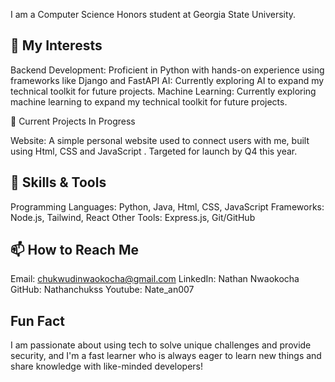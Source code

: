 I am a Computer Science Honors student at Georgia State University. 

👀 My Interests
--------------------------------------------------------------------------------------------------------------------------------------------------------
Backend Development: Proficient in Python with hands-on experience using frameworks like Django and FastAPI 
AI: Currently exploring AI to expand my technical toolkit for future projects.
Machine Learning: Currently exploring machine learning to expand my technical toolkit for future projects.

🌟 Current Projects In Progress

Website: A simple personal website used to connect users with me, built using Html, CSS and JavaScript . Targeted for launch by Q4 this year.

🔧 Skills & Tools
--------------------------------------------------------------------------------------------------------------------------------------------------------
Programming Languages: Python, Java, Html, CSS, JavaScript
Frameworks: Node.js, Tailwind, React
Other Tools: Express.js, Git/GitHub

📫 How to Reach Me
--------------------------------------------------------------------------------------------------------------------------------------------------------
Email: chukwudinwaokocha@gmail.com
LinkedIn: Nathan Nwaokocha
GitHub: Nathanchukss
Youtube: Nate_an007

Fun Fact
--------------------------------------------------------------------------------------------------------------------------------------------------------
I am passionate about using tech to solve unique challenges and provide security, and I'm a fast learner who is always eager to learn new things and share knowledge with like-minded developers!

